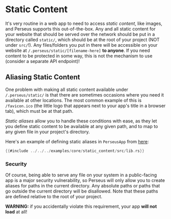 # Static Content

It's very routine in a web app to need to access _static content_, like images, and Perseus supports this out-of-the-box. Any and all static content for your website that should be served over the network should be put in a directory called `static/`, which should be at the root of your project (NOT under `src/`!). Any files/folders you put in there will be accessible on your website at `/.perseus/static/[filename-here]` **to anyone**. If you need content to be protected in some way, this is not the mechanism to use (consider a separate API endpoint)!

## Aliasing Static Content

One problem with making all static content available under `/.perseus/static/` is that there are sometimes occasions where you need it available at other locations. The most common example of this is `/favicon.ico` (the little logo that appears next to your app's title in a browser tab), which must be at that path.

_Static aliases_ allow you to handle these conditions with ease, as they let you define static content to be available at any given path, and to map to any given file in your project's directory.

Here's an example of defining static aliases in `PerseusApp` from [here](https://github.com/framesurge/perseus/blob/main/examples/core/static_content/src/lib.rs):

```rust
{{#include ../../../examples/core/static_content/src/lib.rs}}
```

### Security

Of course, being able to serve any file on your system in a public-facing app is a major security vulnerability, so Perseus will only allow you to create aliases for paths in the current directory. Any absolute paths or paths that go outside the current directory will be disallowed. Note that these paths are defined relative to the root of your project.

**WARNING:** if you accidentally violate this requirement, your app **will not load** at all!
